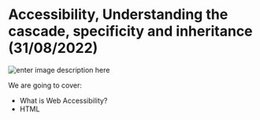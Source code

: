 # Accessibility, Understanding the cascade, specificity and inheritance (31/08/2022)


![enter image description here](https://multichannelmerchant.com/wp-content/uploads/2021/06/dreamhost-accessibility-tips-750x498-1.jpg)


We are going to cover:

- What is Web Accessibility?
- HTML <title> Tag
- HTML <img> alt Attribute
- Google Lighthouse
- Conflicting rules
- Cascade
- Specificity
- Inheritance
- Inline always wins
- Non-inheriting properties
- Using dev tools to inspect the cascade
- Controlling inheritance
- Exercises




## What is Web Accessibility?
[slide presentation](https://docs.google.com/presentation/d/1kKBO1QAbNu0J-uAuvu9c5dCZijVhjTcnt0DGdvrKUq8/edit#slide=id.g9d48cbabc8_0_38)
 

## HTML <title> Tag

The <title> tag defines the title of the document. The title must be text-only, and it is shown in the browser's title bar or in the page's tab.

The <title> tag is required in HTML documents!

The contents of a page title is very important for search engine optimization (SEO)! The page title is used by search engine algorithms to decide the order when listing pages in search results.
	
```HTML
  <title>UIB - Content - Live Coding</title>	
	
```
The <title> element:

- defines a title in the browser toolbar
- provides a title for the page when it is added to favorites
- displays a title for the page in search-engine results
	
Here are some tips for creating good titles:

- Go for a longer, descriptive title (avoid one- or two-word titles)
- Search engines will display about 50-60 characters of the title, so try not to have titles longer than that
- Do not use just a list of words as the title (this may reduce the page's position in search results)

So, try to make the title as meaningful as possible!
	
**Note:** You can NOT have more than one <title> element in an HTML document.


	
## HTML <img> alt Attribute

The required alt attribute specifies an alternate text for an image, if the image cannot be displayed.

The alt attribute provides alternative information for an image if a user for some reason cannot view it (because of slow connection, an error in the src attribute, or if the user uses a screen reader).

**Tip:** To create a tooltip for an image, use the title attribute!
	
```HTML
 <a href="https://unsplash.com/">
      <img src="images/neon-garage.jpg" alt="Parking garage" title="Parking garage (tooltip)"/>
 </a>	
	
```

## Google Lighthouse

![enter image description here](https://onward.justia.com/wp-content/uploads/2021/08/Website-Metrics-With-Google-Lighthouse-1024x538.png)

Lighthouse is an open source tool for running technical website audits. The tool was developed by Google, and it analyzes the following aspects of a URL: Performance, Progressive Web App, Accessibility, Best Practices and SEO.
	
The Lighthouse framework has already been integrated into Google’s other performance analysis tools, such as the analysis for PageSpeed Insights and the browser-based audits via the Chrome browser’s developer tools.
	
The audits offered by Lighthouse are grouped into five optimization categories: Performance, Best Practices, Accessibility, SEO and Progressive Web Apps.
  
## Conflicting rules

CSS stands for Cascading Style Sheets, and that first word cascading is incredibly important to understand — the way that the cascade behaves is key to understanding CSS.

At some point, you will be working on a project and you will find that the CSS you thought should be applied to an element is not working. Often, the problem is that you create two rules that apply different values of the same property to the same element. Cascade and the closely-related concept of specificity are mechanisms that control which rule applies when there is such a conflict. The rule that's styling your element may not be the one you expect, so you need to understand how these mechanisms work.

Also significant here is the concept of inheritance, which means that some CSS properties by default inherit values set on the current element's parent element and some don't. This can also cause some behavior that you might not expect.
	
## Cascade
	
Stylesheets cascade — at a very simple level, this means that the origin, the cascade layer, and the order of CSS rules matter. When two rules from the same cascade layer apply and both have equal specificity, the one that is defined last in the stylesheet is the one that will be used.


```HTML
	
<h1>This is my heading.</h1>
	
```
	
```CSS
h1 { 
    color: red; 
}
h1 { 
    color: blue; 
}	
	
```

	
## Specificity

Specificity is the algorithm that the browser uses to decide which property value is applied to an element. If multiple style blocks have different selectors that configure the same property with different values and target the same element, specificity decides the property value that gets applied to the element. Specificity is basically a measure of how specific a selector's selection will be:

- An element selector is less specific; it will select all elements of that type that appear on a page, so it has less weight.
- A class selector is more specific; it will select only the elements on a page that have a specific class attribute value, so it has more weight.

```HTML
	
<h1 class="main-heading">This is my heading.</h1>
	
```
	
```CSS
.main-heading { 
    color: red; 
}
        
h1 { 
    color: blue; 
}	
	
```

## Inheritance
	
Inheritance also needs to be understood in this context — some CSS property values set on parent elements are inherited by their child elements, and some aren't.

For example, if you set a color and font-family on an element, every element inside it will also be styled with that color and font, unless you've applied different color and font values directly to them.
	
```HTML
	
<p>As the body has been set to have a color of blue this is inherited through the descendants.</p>
<p>We can change the color by targeting the element with a selector, such as this <span>span</span>.</p>
	
```
	
```CSS
body {
    color: green;
}

span {
    color: black;
}	
	
```	
	
---


## Assignments:

**Assignment 1:** []()
**Solution:** []()

**Assignment 2:** []()
**Solution:** []()

**Assignment 3:** []()
**Solution:** []()
	
---

### Resources:


 
- [Cascade and inheritance](https://developer.mozilla.org/en-US/docs/Learn/CSS/Building_blocks/Cascade_and_inheritance)
- [Google Lighthouse](https://www.searchmetrics.com/glossary/google-lighthouse)
- [HTML <img> alt Attribute](https://www.w3schools.com/tags/att_img_alt.asp)


